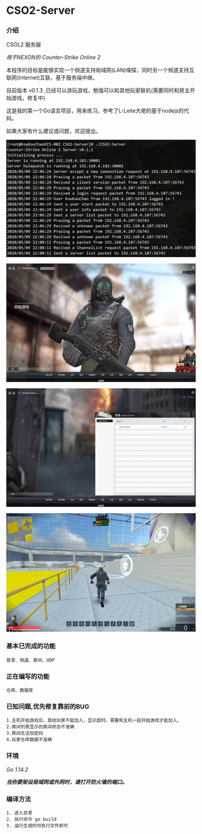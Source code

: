 # CSO2-Server

### 介绍

CSOL2 服务器

*用于NEXON的 Counter-Strike Online 2*

本程序的目标是能够实现一个频道支持局域网(LAN)嗅探，同时另一个频道支持互联网(Internet)互联，基于服务端中继。

目前版本 v0.1.3 ,已经可以游玩游戏，勉强可以和其他玩家联机(需要同时和房主开始游戏，修复中)

这是我的第一个Go语言项目，用来练习，参考了L-Leite大佬的基于nodejs的代码。

如果大家有什么建议或问题，欢迎提出。

![Image](./photos/main.png)

![Image](./photos/intro.png)

![Image](./photos/channel.png)

![Image](./photos/ingame.jpg)

### 基本已完成的功能

    登录、频道、房间、UDP

### 正在编写的功能

    仓库、数据库

### 已知问题,优先修复靠前的BUG

    1.主机开始游戏后，其他玩家不能加入，显示超时。需要和主机一起开始游戏才能加入。
    2.房间列表显示的房间状态不准确
    3.房间无法加密码
    4.玩家仓库数据不准确

### 环境

*Go 1.14.2*

***当你要架设局域网或外网时，请打开防火墙的端口。***

### 编译方法

    1. 进入目录
    2. 执行命令 go build
    3. 运行生成的可执行文件即可
